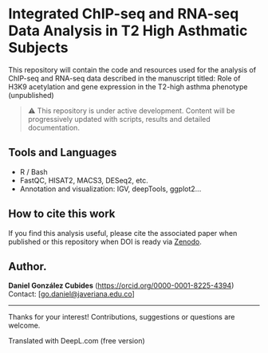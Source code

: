 # Integrated ChIP-seq and RNA-seq Data Analysis in T2 High Asthmatic Subjects
This repository will contain the code and resources used for the analysis of ChIP-seq and RNA-seq data described in the manuscript titled: Role of H3K9 acetylation and gene expression in the T2-high asthma phenotype (unpublished)

> ⚠️ This repository is under active development. Content will be progressively updated with scripts, results and detailed documentation.

## Tools and Languages

- R / Bash
- FastQC, HISAT2, MACS3, DESeq2, etc.
- Annotation and visualization: IGV, deepTools, ggplot2...

## How to cite this work

If you find this analysis useful, please cite the associated paper when published or this repository when DOI is ready via [Zenodo]().

## Author.

**Daniel González Cubides** 
(https://orcid.org/0000-0001-8225-4394)
Contact: [go.daniel@javeriana.edu.co]

---

Thanks for your interest! Contributions, suggestions or questions are welcome.

Translated with DeepL.com (free version)
